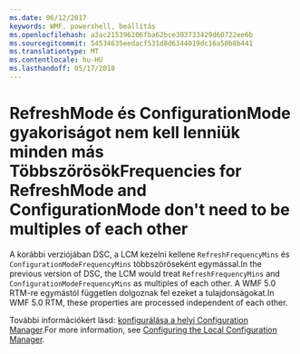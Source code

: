 ```yaml
---
ms.date: 06/12/2017
keywords: WMF, powershell, beállítás
ms.openlocfilehash: a3ac215396206fba62bce303733429d60722ee6b
ms.sourcegitcommit: 54534635eedacf531d8d6344019dc16a50b8b441
ms.translationtype: MT
ms.contentlocale: hu-HU
ms.lasthandoff: 05/17/2018
---
```

# <a name="frequencies-for-refreshmode-and-configurationmode-dont-need-to-be-multiples-of-each-other"></a><span data-ttu-id="10ec0-102">RefreshMode és ConfigurationMode gyakoriságot nem kell lenniük minden más Többszörösök</span><span class="sxs-lookup"><span data-stu-id="10ec0-102">Frequencies for RefreshMode and ConfigurationMode don't need to be multiples of each other</span></span>

<span data-ttu-id="10ec0-103">A korábbi verziójában DSC, a LCM kezelni kellene `RefreshFrequencyMins` és `ConfigurationModeFrequencyMins` többszöröseként egymással.</span><span class="sxs-lookup"><span data-stu-id="10ec0-103">In the previous version of DSC, the LCM would treat `RefreshFrequencyMins` and `ConfigurationModeFrequencyMins` as multiples of each other.</span></span> <span data-ttu-id="10ec0-104">A WMF 5.0 RTM-re egymástól független dolgoznak fel ezeket a tulajdonságokat.</span><span class="sxs-lookup"><span data-stu-id="10ec0-104">In WMF 5.0 RTM, these properties are processed independent of each other.</span></span>

<span data-ttu-id="10ec0-105">További információkért lásd: [konfigurálása a helyi Configuration Manager](https://msdn.microsoft.com/powershell/dsc/metaconfig).</span><span class="sxs-lookup"><span data-stu-id="10ec0-105">For more information, see [Configuring the Local Configuration Manager](https://msdn.microsoft.com/powershell/dsc/metaconfig).</span></span>

